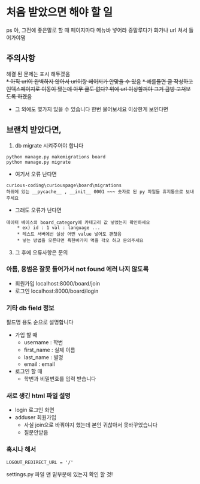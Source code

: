 # 처음 받았으면 해야 할 일
ps 아, 그전에 좋은말로 할 때 페이지마다 메뉴바 넣어라 증말루다가 화가나 url 쳐서 들어가야댐

## 주의사항
해결 된 문제는 표시 해두겠음  
~~* 아직 url이 완벽하지 않아서 url이랑 페이지가 안맞을 수 있음~~
~~* 예를들면 글 작성하고 인덱스페이지로 이동이 됐는데 아무 글도 없다? 위에 url 이상할꺼야 그거 금방 고쳐보도록 하겠음~~
* 그 외에도 몇가지 있을 수 있습니다 한번 물어보세요 이상한게 보인다면

## 브랜치 받았다면,
1. db migrate 시켜주어야 합니다
```
python manage.py makemigrations board
python manage.py migrate
```
* 여기서 오류 난다면 
```
curious-coding\curiouspage\board\migrations
하위에 있는 __pycache__ , __init__ 0001 ~~~ 숫자로 된 py 파일들 휴지통으로 보내주세요
```
* 그래도 오류가 난다면
```
데이터 베이스의 board_category에 카테고리 값 넣었는지 확인하세요
	* ex) id : 1 val : language ...
	* 테스트 서버에선 실상 어떤 value 넣어도 괜찮음
	* 넣는 방법을 모른다면 욕한바가지 먹을 각오 하고 문의주세요
```

3. 그 후에 오류사항은 문의

### 아름, 용범은 잘못 들어가서 not found 에러 나지 않도록
* 회원가입 localhost:8000/board/join
* 로그인 localhost:8000/board/login

### 기타 db field 정보
필드명 용도 순으로 설명합니다
* 가입 할 때
	* username : 학번
	* first_name : 실제 이름
	* last_name : 별명
	* email : email
* 로그인 할 때
	* 학번과 비밀번호를 입력 받습니다

### 새로 생긴 html 파일 설명
* login 로그인 화면
* adduser 회원가입 
	* 사실 join으로 바꿔야지 했는데 본인 귀찮아서 못바꾸었습니다
	* 질문안받음

### 혹시나 해서
```
LOGOUT_REDIRECT_URL = '/'
```
settings.py 파일 맨 밑부분에 있는지 확인 할 것! 
